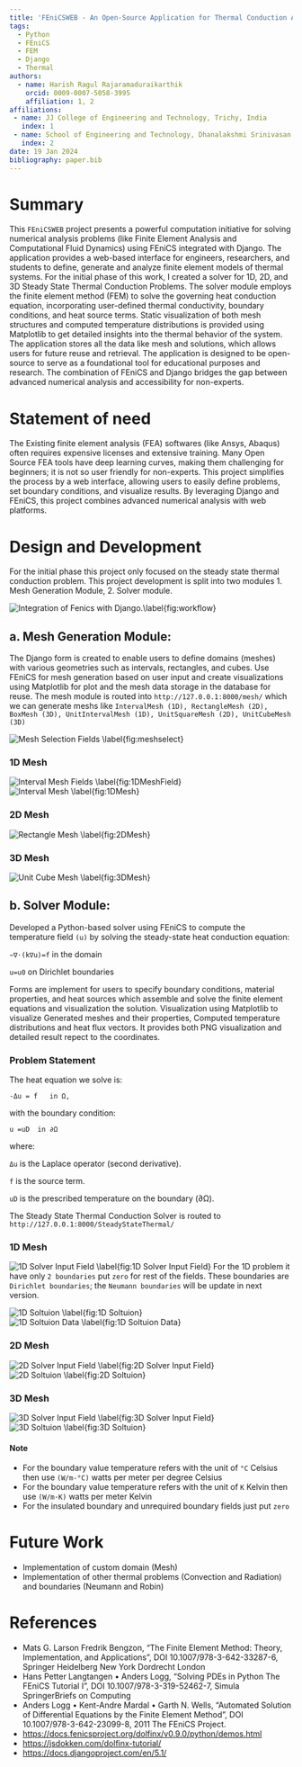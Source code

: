 ```yaml
---
title: 'FEniCSWEB - An Open-Source Application for Thermal Conduction Analysis: Integrating FEniCS with Django'
tags:
  - Python
  - FEniCS
  - FEM
  - Django
  - Thermal
authors:
  - name: Harish Ragul Rajaramaduraikarthik
    orcid: 0009-0007-5058-3995
    affiliation: 1, 2
affiliations:
 - name: JJ College of Engineering and Technology, Trichy, India
   index: 1
 - name: School of Engineering and Technology, Dhanalakshmi Srinivasan University, Perambalur, India
   index: 2
date: 19 Jan 2024
bibliography: paper.bib
---
```


# Summary

This ``FEniCSWEB`` project presents a powerful computation initiative for solving numerical analysis problems (like Finite Element Analysis and Computational Fluid Dynamics) using FEniCS integrated with Django. The application provides a web-based interface for engineers, researchers, and students to define, generate and analyze finite element models of thermal systems. For the initial phase of this work, I created a solver for 1D, 2D, and 3D Steady State Thermal Conduction Problems. The solver module employs the finite element method (FEM) to solve the governing heat conduction equation, incorporating user-defined thermal conductivity, boundary conditions, and heat source terms. Static visualization of both mesh structures and computed temperature distributions is provided using Matplotlib to get detailed insights into the thermal behavior of the system. The application stores all the data like mesh and solutions, which allows users for future reuse and retrieval. The application is designed to be open-source to serve as a foundational tool for educational purposes and research. The combination of FEniCS and Django bridges the gap between advanced numerical analysis and accessibility for non-experts.

# Statement of need

The Existing finite element analysis (FEA) softwares (like Ansys, Abaqus) often requires expensive licenses and extensive training. Many Open Source FEA tools have deep learning curves, making them challenging for beginners; it is not so user friendly for non-experts. This project simplifies the process by a web interface, allowing users to easily define problems, set boundary conditions, and visualize results. By leveraging Django and FEniCS, this project combines advanced numerical analysis with web platforms.

# Design and Development

For the initial phase this project only focused on the steady state thermal conduction problem. This project development is split into two modules 1. Mesh Generation Module, 2. Solver module. 

![Integration of Fenics with Django.\label{fig:workflow}](images/work_flow.png)

## a. Mesh Generation Module:
The Django form is created to enable users to define domains (meshes) with various geometries such as intervals, rectangles, and cubes. Use FEniCS for mesh generation based on user input and create visualizations using Matplotlib for plot and the mesh data storage in the database for reuse. The mesh module is routed into ``http://127.0.0.1:8000/mesh/`` which we can generate meshs like ```IntervalMesh (1D), RectangleMesh (2D), BoxMesh (3D), UnitIntervalMesh (1D), UnitSquareMesh (2D), UnitCubeMesh (3D)```

![Mesh Selection Fields \label{fig:meshselect}](images/mesh_select.png)
### 1D Mesh
![Interval Mesh Fields \label{fig:1DMeshField}](images/1DMeshField.png)
![Interval Mesh \label{fig:1DMesh}](images/1DMesh.png)
### 2D Mesh
![Rectangle Mesh \label{fig:2DMesh}](images/2DMesh.png)
### 3D Mesh
![Unit Cube Mesh \label{fig:3DMesh}](images/3DMesh.png)

## b. Solver Module:
Developed a Python-based solver using FEniCS to compute the temperature field ``(u)`` by solving the steady-state heat conduction equation:

``−∇⋅(k∇u)=f`` in the domain 

``u=u0`` on Dirichlet boundaries

Forms are implement for users to specify boundary conditions, material properties, and heat sources which assemble and solve the finite element equations and visualization the solution. Visualization using Matplotlib to visualize Generated meshes and their properties, Computed temperature distributions and heat flux vectors. It provides both PNG visualization and detailed result repect to the coordinates.

### Problem Statement
The heat equation we solve is:

``-Δu = f   in Ω,``

with the boundary condition:

``u =uD  in ∂Ω``

where:

``Δu`` is the Laplace operator (second derivative).

``f`` is the source term.

``uD``​ is the prescribed temperature on the boundary (∂Ω).

The Steady State Thermal Conduction Solver is routed to ``http://127.0.0.1:8000/SteadyStateThermal/``

### 1D Mesh
![1D Solver Input Field \label{fig:1D Solver Input Field}](images/1DSST.png)
For the 1D problem it have only ``2 boundaries`` put ``zero`` for rest of the fields. These boundaries are ``Dirichlet boundaries``; the ``Neumann boundaries`` will be update in next version.

![1D Soltuion \label{fig:1D Soltuion}](images/1DSol.png)
![1D Soltuion Data \label{fig:1D Soltuion Data}](images/1Ddata.png)

### 2D Mesh
![2D Solver Input Field \label{fig:2D Solver Input Field}](images/2DSST.png)
![2D Soltuion \label{fig:2D Soltuion}](images/2DSol.png)

### 3D Mesh
![3D Solver Input Field \label{fig:3D Solver Input Field}](images/3DSST.png)
![3D Soltuion \label{fig:3D Soltuion}](images/3DSol.png)

#### Note
- For the boundary value temperature refers with the unit of ``°C`` Celsius then use ``(W/m-°C)`` watts per meter per degree Celsius
- For the boundary value temperature refers with the unit of ``K`` Kelvin then use ``(W/m·K)`` watts per meter Kelvin
- For the insulated boundary and unrequired boundary fields just put ``zero``

# Future Work
- Implementation of custom domain (Mesh)
- Implementation of other thermal problems (Convection and Radiation) and boundaries (Neumann and Robin)


# References
- Mats G. Larson  Fredrik Bengzon, “The Finite Element Method: Theory, Implementation, and Applications”, DOI 10.1007/978-3-642-33287-6, Springer Heidelberg New York Dordrecht London
- Hans Petter Langtangen • Anders Logg, “Solving PDEs in Python The FEniCS Tutorial I”, DOI 10.1007/978-3-319-52462-7, Simula SpringerBriefs on Computing 
- Anders Logg • Kent-Andre Mardal • Garth N. Wells, “Automated Solution of Differential Equations by the Finite Element Method”, DOI 10.1007/978-3-642-23099-8, 2011 The FEniCS Project.
- https://docs.fenicsproject.org/dolfinx/v0.9.0/python/demos.html
- https://jsdokken.com/dolfinx-tutorial/
- https://docs.djangoproject.com/en/5.1/
